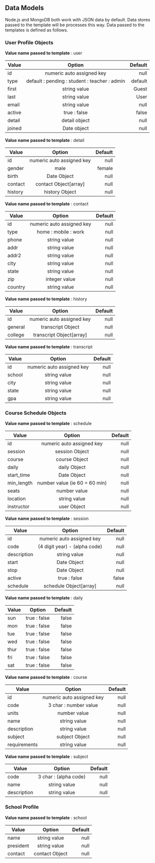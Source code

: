 ## Data Models
Node.js and MongoDB both work with JSON data by default.  Data stores passed to the template will be processes this way.  Data passed to the templates is defined as follows.

### User Profile Objects
**Value name passed to template** : user

| Value            | Option                                            | Default     |
| ---------------- |:-------------------------------------------------:| -----------:|
| id               |  numeric auto assigned key                        | null        |
| type             |  default : pending : student : teacher : admin    | default     |
| first            |  string value                                     | Guest       |
| last             |  string value                                     | User        |
| email            |  string value                                     | null        |
| active           |  true : false                                     | false       |
| detail           |  detail object                                    | null        |
| joined           |  Date object                                      | null        |


**Value name passed to template** : detail

| Value            | Option                                         | Default     |
| ---------------- |:----------------------------------------------:| -----------:|
| id               |  numeric auto assigned key                     | null        |
| gender           |  male | female | transgender | decline         | decline     |
| birth            |  Date Object                                   | null        |
| contact          |  contact Object[array]                         | null        |
| history          |  history Object                                | null        |


**Value name passed to template** : contact

| Value            | Option                                         | Default     |
| ---------------- |:----------------------------------------------:| -----------:|
| id               |  numeric auto assigned key                     | null        |
| type             |  home : mobile : work                          | null        |
| phone            |  string value                                  | null        |
| addr             |  string value                                  | null        |
| addr2            |  string value                                  | null        |
| city             |  string value                                  | null        |
| state            |  string value                                  | null        |
| zip              |  integer value                                 | null        |
| country          |  string value                                  | null        |


**Value name passed to template** : history

| Value            | Option                                 | Default     |
| ---------------- |:--------------------------------------:| -----------:|
| id               | numeric auto assigned key              | null        |
| general          | transcript Object                      | null        |
| college          | transcript Object[array]               | null        |


**Value name passed to template** : transcript

| Value            | Option                                  | Default     |
| ---------------- |:---------------------------------------:| -----------:|
| id               | numeric auto assigned key               | null        |
| school           | string value                            | null        |
| city             | string value                            | null        |
| state            | string value                            | null        |
| gpa              | string value                            | null        |
 
 
### Course Schedule Objects
**Value name passed to template** : schedule

| Value            | Option                                | Default     |
| ---------------- |:-------------------------------------:| -----------:|
| id               | numeric auto assigned key             | null        |
| session          | session Object                        | null        |
| course           | course Object                         | null        |
| daily            | daily Object                          | null        |
| start_time       | Date Object                           | null        |
| min_length       | number value (ie 60 = 60 min)         | null        |
| seats            | number value                          | null        |
| location         | string value                          | null        |
| instructor       | user Object                           | null        |


**Value name passed to template** : session

| Value            | Option                                     | Default     |
| ---------------- |:------------------------------------------:| -----------:|
| id               | numeric auto assigned key                  | null        |
| code             | (4 digit year) - (alpha code)              | null        |
| description      | string value                               | null        |
| start            | Date Object                                | null        |
| stop             | Date Object                                | null        |
| active           | true : false                               | false       |
| schedule         | schedule Object[array]                     | null        |


**Value name passed to template** : daily

| Value            | Option                               | Default     |
| ---------------- |:------------------------------------:| -----------:|
| sun              |  true : false                        | false       |
| mon              |  true : false                        | false       |
| tue              |  true : false                        | false       |
| wed              |  true : false                        | false       |
| thur             |  true : false                        | false       |
| fri              |  true : false                        | false       |
| sat              |  true : false                        | false       |


**Value name passed to template** : course

| Value            | Option                               | Default     |
| ---------------- |:------------------------------------:| -----------:|
| id               | numeric auto assigned key            | null        |
| code             | 3 char : number value                | null        |
| units            | number value                         | null        |
| name             | string value                         | null        |
| description      | string value                         | null        |
| subject          | subject Object                       | null        |
| requirements     | string value                         | null        |


**Value name passed to template** : subject

| Value            | Option                              | Default     |
| ---------------- |:-----------------------------------:| -----------:|
| code             | 3 char : (alpha code)               | null        |
| name             | string value                        | null        |
| description      | string value                        | null        |


### School Profile
**Value name passed to template** : school

| Value            | Option                     | Default     |
| ---------------- |:--------------------------:| -----------:|
| name             | string value               | null        |
| president        | string value               | null        |
| contact          | contact Object             | null        |